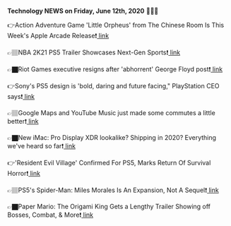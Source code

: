 <b>Technology NEWS on Friday, June 12th, 2020</b> 📡📡📡 

👉Action Adventure Game 'Little Orpheus' from The Chinese Room Is This Week's Apple Arcade Release❗️<a href='https://techblock.club/?p=5329'> link</a>

👉🏽NBA 2K21 PS5 Trailer Showcases Next-Gen Sports❗️<a href='https://techblock.club/?p=5331'> link</a>

👉🏿Riot Games executive resigns after 'abhorrent' George Floyd post❗️<a href='https://techblock.club/?p=5333'> link</a>

👉Sony's PS5 design is 'bold, daring and future facing," PlayStation CEO says❗️<a href='https://techblock.club/?p=5335'> link</a>

👉🏽Google Maps and YouTube Music just made some commutes a little better❗️<a href='https://techblock.club/?p=5337'> link</a>

👉🏿New iMac: Pro Display XDR lookalike? Shipping in 2020? Everything we've heard so far❗️<a href='https://techblock.club/?p=5339'> link</a>

👉'Resident Evil Village' Confirmed For PS5, Marks Return Of Survival Horror❗️<a href='https://techblock.club/?p=5341'> link</a>

👉🏽PS5's Spider-Man: Miles Morales Is An Expansion, Not A Sequel❗️<a href='https://techblock.club/?p=5343'> link</a>

👉🏿Paper Mario: The Origami King Gets a Lengthy Trailer Showing off Bosses, Combat, & More❗️<a href='https://techblock.club/?p=5345'> link</a>

